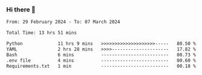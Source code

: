 ### Hi there 👋

<!--
**ututono/ututono** is a ✨ _special_ ✨ repository because its `README.md` (this file) appears on your GitHub profile.

Here are some ideas to get you started:

- 🔭 I’m currently working on ...
- 🌱 I’m currently learning ...
- 👯 I’m looking to collaborate on ...
- 🤔 I’m looking for help with ...
- 💬 Ask me about ...
- 📫 How to reach me: ...
- 😄 Pronouns: ...
- ⚡ Fun fact: ...
-->



<!--START_SECTION:waka-->

```txt
From: 29 February 2024 - To: 07 March 2024

Total Time: 13 hrs 51 mins

Python             11 hrs 9 mins   >>>>>>>>>>>>>>>>>>>>-----   80.50 %
YAML               2 hrs 28 mins   >>>>---------------------   17.82 %
Bash               6 mins          -------------------------   00.73 %
.env file          4 mins          -------------------------   00.60 %
Requirements.txt   1 min           -------------------------   00.18 %
```

<!--END_SECTION:waka-->
